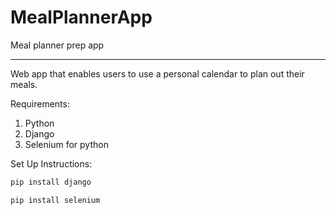 # MealPlannerApp
Meal planner prep app

----
Web app that enables users to use a personal calendar to plan out their meals.



Requirements:
1) Python
2) Django
3) Selenium for python


Set Up Instructions:

```python
pip install django

pip install selenium
```